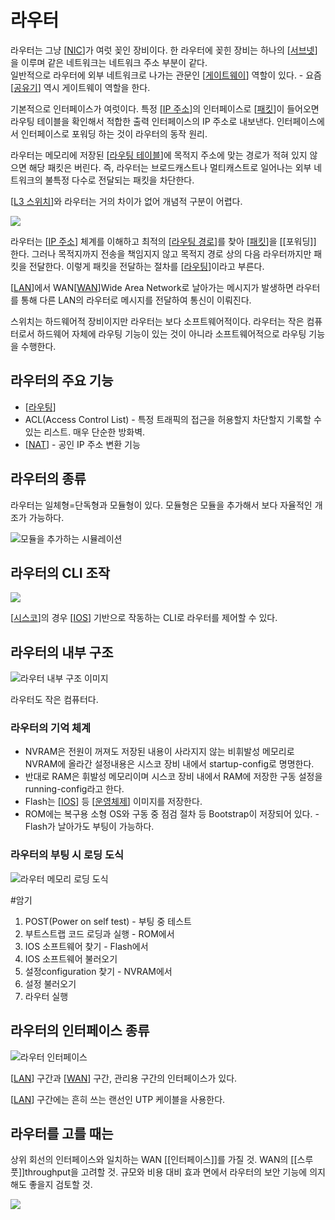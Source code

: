 # 라우터

라우터는 그냥 [[NIC]]가 여럿 꽂인 장비이다. 한 라우터에 꽂힌 장비는 하나의 [[서브넷]]을 이루며 같은 네트워크는 네트워크 주소 부분이 같다.  
일반적으로 라우터에 외부 네트워크로 나가는 관문인 [[게이트웨이]] 역할이 있다. - 요즘 [[공유기]] 역시 게이트웨이 역할을 한다.  

기본적으로 인터페이스가 여럿이다. 특정 [[IP 주소]]의 인터페이스로 [[패킷]]이 들어오면 라우팅 테이블을 확인해서 적합한 출력 인터페이스의 IP 주소로 내보낸다. 인터페이스에서 인터페이스로 포워딩 하는 것이 라우터의 동작 원리.  

라우터는 메모리에 저장된 [[라우팅 테이블]]에 목적지 주소에 맞는 경로가 적혀 있지 않으면 해당 패킷은 버린다. 즉, 라우터는 브로드캐스트나 멀티캐스트로 일어나는 외부 네트워크의 불특정 다수로 전달되는 패킷을 차단한다.  

[[L3 스위치]]와 라우터는 거의 차이가 없어 개념적 구분이 어렵다.  
  
![](../attachments/2022-09-14-17-46-44.png)

라우터는 [[IP 주소]] 체계를 이해하고 최적의 [[라우팅 경로]]를 찾아 [[패킷]]을 [[포워딩]] 한다. 
그러나 목적지까지 전송을 책임지지 않고 목적지 경로 상의 다음 라우터까지만 패킷을 전달한다. 이렇게 패킷을 전달하는 절차를 [[라우팅]]이라고 부른다.

[[LAN]]에서 WAN[[WAN]]Wide Area Network로 날아가는 메시지가 발생하면 라우터를 통해 다른 LAN의 라우터로 메시지를 전달하여 통신이 이뤄진다.

스위치는 하드웨어적 장비이지만 라우터는 보다 소프트웨어적이다. 라우터는 작은 컴퓨터로서 하드웨어 자체에 라우팅 기능이 있는 것이 아니라 소프트웨어적으로 라우팅 기능을 수행한다. 


## 라우터의 주요 기능
- [[라우팅]]
- ACL(Access Control List) - 특정 트래픽의 접근을 허용할지 차단할지 기록할 수 있는 리스트. 매우 단순한 방화벽.
- [[NAT]] - 공인 IP 주소 변환 기능



## 라우터의 종류

라우터는 일체형=단독형과 모듈형이 있다. 모듈형은 모듈을 추가해서 보다 자율적인 개조가 가능하다. 

![모듈을 추가하는 시뮬레이션](../attachments/2022-09-19-13-39-20.png)


## 라우터의 CLI 조작

![](../attachments/2022-09-19-13-43-45.png)

[[시스코]]의 경우 [[IOS]] 기반으로 작동하는 CLI로 라우터를 제어할 수 있다. 

## 라우터의 내부 구조
![라우터 내부 구조 이미지](../attachments/2022-09-21-10-40-42.png)

라우터도 작은 컴퓨터다. 

### 라우터의 기억 체계
- NVRAM은 전원이 꺼져도 저장된 내용이 사라지지 않는 비휘발성 메모리로 NVRAM에 올라간 설정내용은 시스코 장비 내에서 startup-config로 명명한다. 
- 반대로 RAM은 휘발성 메모리이며 시스코 장비 내에서 RAM에 저장한 구동 설정을 running-config라고 한다. 
- Flash는 [[IOS]] 등 [[운영체제]] 이미지를 저장한다. 
- ROM에는 복구용 소형 OS와 구동 중 점검 절차 등 Bootstrap이 저장되어 있다. - Flash가 날아가도 부팅이 가능하다. 


### 라우터의 부팅 시 로딩 도식
![라우터 메모리 로딩 도식](../attachments/2022-09-21-10-46-34.png)

#암기
1. POST(Power on self test) - 부팅 중 테스트
2. 부트스트랩 코드 로딩과 실행 - ROM에서
3. IOS 소프트웨어 찾기 - Flash에서
4. IOS 소프트웨어 불러오기
5. 설정configuration 찾기 - NVRAM에서
6. 설정 불러오기 
7. 라우터 실행


## 라우터의 인터페이스 종류
![라우터 인터페이스](../attachments/2022-09-21-10-33-28.png)

[[LAN]] 구간과 [[WAN]] 구간, 관리용 구간의 인터페이스가 있다.

[[LAN]] 구간에는 흔히 쓰는 랜선인 UTP 케이블을 사용한다. 


## 라우터를 고를 때는
상위 회선의 인터페이스와 일치하는 WAN [[인터페이스]]를 가질 것.
WAN의 [[스루풋]]throughput을 고려할 것.
규모와 비용 대비 효과 면에서 라우터의 보안 기능에 의지해도 좋을지 검토할 것.

![](../attachments/2022-09-15-17-25-47.png)



[//begin]: # "Autogenerated link references for markdown compatibility"
[NIC]: NIC.md "NIC (랜카드)"
[서브넷]: 서브넷.md "서브넷"
[게이트웨이]: 게이트웨이.md "게이트웨이"
[공유기]: 공유기.md "공유기"
[IP 주소]: <IP 주소.md> "IP 주소"
[패킷]: 패킷.md "패킷"
[라우팅 테이블]: <라우팅 테이블.md> "라우팅 테이블"
[L3 스위치]: <L3 스위치.md> "L3 스위치"
[IP 주소]: <IP 주소.md> "IP 주소"
[라우팅 경로]: <라우팅 경로.md> "라우팅 경로"
[패킷]: 패킷.md "패킷"
[라우팅]: 라우팅.md "라우팅"
[LAN]: LAN.md "LAN"
[WAN]: WAN.md "WAN"
[시스코]: 시스코.md "시스코"
[IOS]: IOS.md "IOS"
[IOS]: IOS.md "IOS"
[운영체제]: 운영체제.md "운영체제"
[LAN]: LAN.md "LAN"
[WAN]: WAN.md "WAN"
[LAN]: LAN.md "LAN"
[//end]: # "Autogenerated link references"
[//begin]: # "Autogenerated link references for markdown compatibility"
[NIC]: NIC.md "NIC (랜카드)"
[서브넷]: 서브넷.md "서브넷"
[게이트웨이]: 게이트웨이.md "게이트웨이"
[공유기]: 공유기.md "공유기"
[IP 주소]: <IP 주소.md> "IP 주소"
[패킷]: 패킷.md "패킷"
[라우팅 테이블]: <라우팅 테이블.md> "라우팅 테이블"
[L3 스위치]: <L3 스위치.md> "L3 스위치"
[IP 주소]: <IP 주소.md> "IP 주소"
[라우팅 경로]: <라우팅 경로.md> "라우팅 경로"
[패킷]: 패킷.md "패킷"
[라우팅]: 라우팅.md "라우팅"
[LAN]: LAN.md "LAN"
[WAN]: WAN.md "WAN"
[라우팅]: 라우팅.md "라우팅"
[NAT]: NAT.md "NAT"
[시스코]: 시스코.md "시스코"
[IOS]: IOS.md "IOS"
[IOS]: IOS.md "IOS"
[운영체제]: 운영체제.md "운영체제"
[LAN]: LAN.md "LAN"
[WAN]: WAN.md "WAN"
[LAN]: LAN.md "LAN"
[//end]: # "Autogenerated link references"